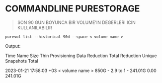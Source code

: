 # COMMANDLINE PURESTORAGE 


> SON 90 GUN BOYUNCA BIR VOLUME'IN  DEGERLERI ICIN KULLANILABILIR

```
purevol list --historical 90d --space < volume name >
```

Output:

Time                     Name             Size  Thin Provisioning  Data Reduction  Total Reduction  Unique   Snapshots  Total

2023-01-21 17:58:03 +03  < volume name >  850G  -                  2.9 to 1        -                241.01G  0.00       241.01G
